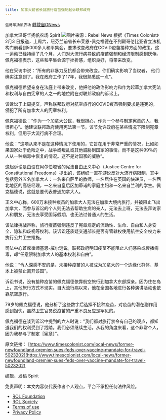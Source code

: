 ```yaml
---
title: 加拿大前省长就旅行疫苗强制起诉联邦政府
---
```

`温哥华扬帆农场` [轉載自GNews](https://gnews.org/zh-hans/1951931/)

加拿大温哥华扬帆农场 Spirit
![](https://assets.gnews.org/wp-content/uploads/2022/02/els-jan5th-2022-720p.jpg)图片来源：Rebel News
根据《Times Colonist》2月3 日报道，上周六，纽芬兰前省长布莱恩-佩克福德在不列颠哥伦比亚省立法机构门前看到5000多人和平集会，要求改变政府在COVID疫苗接种方面的政策。这一运动已经持续了几个月，人们对大流行病导致的疫苗强制和经济限制感到厌倦。佩克福德表示，这些和平集会源于挫折感，组织良好，将带来改变。

他在采访中说：“所有的非暴力反抗都会带来改变。你们确实影响了当权者， 他们确实注意到了。我在政府工作了17年，我很熟悉这一点”。

佩克福德希望亲身在法庭上带来改变，他把他的政治影响力和作为起草加拿大宪法和权利与自由宪章的人之一的地位附在对联邦政府的诉讼上。

该诉讼于上周提交，声称联邦政府对航空旅行的COVID疫苗强制要求是违宪的，侵犯了所有加拿大人的宪章权利。

佩克福德说：”作为一个加拿大公民，我很担心，作为一个参与制定宪章的人，我很担心”。他建议联邦政府使用宪法第一节，该节允许政府在某些情况下限制宪章权利，但用于大流行病不合理。

他说：”这项从来不是在这种情况下使用的，它旨在用于非常严重的情况，比如如果国家处于危险之中，战争或叛乱或其他威胁到国家的事情。而不是这种99%的人从一种病毒中恢复的情况。这不是对国家的威胁”。

这起诉讼是由设在阿尔伯塔省的宪法自由正义中心（Justice Centre for Constitutional Freedoms）提出的，该组织一直在游说反对大流行病限制，其中包括另外五名加拿大人：一名来自萨里的教师，一名居住在英国的快递员，一名西北地区的高级经理，一名来自皇后区加蒂诺的家庭主妇和一名来自兰利的学生。佩克福德说，这就是要代表普通加拿大人。

正义中心称，600万未接种疫苗的加拿大人无法在加拿大境内旅行，并被阻止飞出加拿大，而参与诉讼的个人则无法去帮助生病的亲人，无法去上班，无法去拜访家人和朋友，无法去享受国际假期，也无法过普通人的生活。

该法律挑战声称，旅行疫苗强制违反了宪章规定的流动性、生命、自由和人身安全、隐私和歧视等权利。该诉讼还质疑交通部长是否有管辖权使用航空安全权力来执行公共卫生措施。

司法中心首席律师基思-威尔逊说，联邦政府明知疫苗不能阻止人们感染或传播病毒，却“任意限制加拿大人的基本权利和自由”。

他说：“令人深感不安的是，未接种疫苗的人被成为加拿大的一个边缘化群体，基本上被禁止离开该国”。

诉讼书说，没有接种疫苗的佩克福德依靠航空旅行到加拿大东部探亲。因为住在岛上，其他旅行方式不现实。自大流行病以来，他在全国各地进行各种演讲活动也依靠航空旅行。

79岁的佩克福德说，他分析了这些数字后选择不接种疫苗，对疫苗的潜在副作用感到担忧，虽然卫生官员说疫苗的严重不良反应是罕见的。

佩克福德在谈到诉讼中提到的六人时说：“我们都对旅行禁令有自己的观点，都知道我们的权利受到了践踏。我们必须继续生活。从我的角度来看，这个非常个人，因为我参与了制定［宪章］”。

原文链接：
[https://www.timescolonist.com/local-news/former-newfoundland-premier-sues-feds-over-vaccine-mandate-for-travel-5023202](https://www.timescolonist.com/local-news/former-newfoundland-premier-sues-feds-over-vaccine-mandate-for-travel-5023202)

编辑，发稿 Spirit



 

免责声明：本文内容仅代表作者个人观点，平台不承担任何法律风险。

- [ROL Foundation](https://rolfoundation.org/)
- [ROL Society](https://rolsociety.org/)
- [Terms of use](https://gnews.org/terms-of-use-3/)
- [Privacy Policy](https://gnews.org/privacy-policy/)
